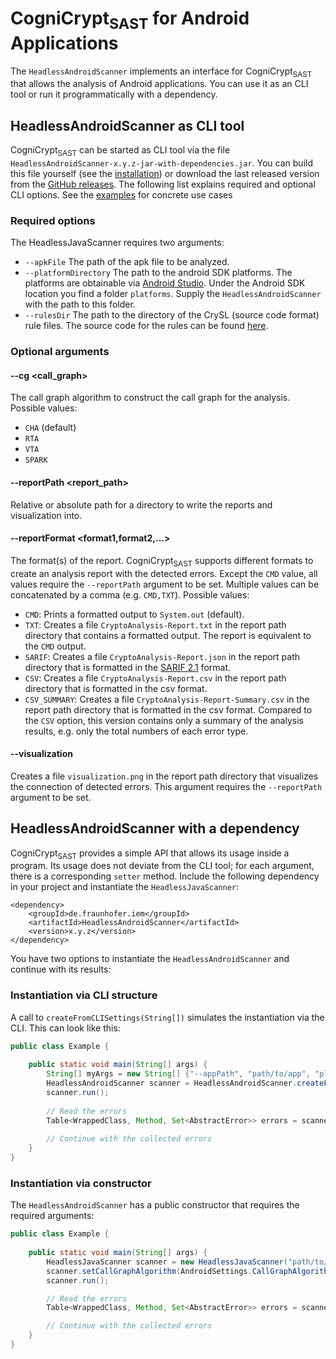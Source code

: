# CogniCrypt<sub>SAST</sub> for Android Applications

The `HeadlessAndroidScanner` implements an interface for CogniCrypt<sub>SAST</sub> that allows the analysis of Android applications. You can use it as an CLI tool or run it programmatically with a dependency.

## HeadlessAndroidScanner as CLI tool
CogniCrypt<sub>SAST</sub> can be started as CLI tool via the file `HeadlessAndroidScanner-x.y.z-jar-with-dependencies.jar`. You can build this file yourself (see the [installation](installation.md)) or download the last released version from the [GitHub releases](https://github.com/CROSSINGTUD/CryptoAnalysis/releases). The following list explains required and optional CLI options. See the [examples](examples.md) for concrete use cases

### Required options
The HeadlessJavaScanner requires two arguments:
- `--apkFile` The path of the apk file to be analyzed.
- `--platformDirectory` The path to the android SDK platforms. The platforms are obtainable via [Android Studio](https://developer.android.com/tools/releases/platforms?hl=de). Under the Android SDK location you find a folder `platforms`. Supply the `HeadlessAndroidScanner` with the path to this folder.
- `--rulesDir` The path to the directory of the CrySL (source code format) rule files. The source code for the rules can be found [here](https://github.com/CROSSINGTUD/Crypto-API-Rules).

### Optional arguments
#### --cg \<call_graph\>
The call graph algorithm to construct the call graph for the analysis. Possible values:
- `CHA` (default)
- `RTA`
- `VTA`
- `SPARK`

#### --reportPath \<report_path\>
Relative or absolute path for a directory to write the reports and visualization into.

#### --reportFormat \<format1,format2,...\>
The format(s) of the report. CogniCrypt<sub>SAST</sub> supports different formats to create an analysis report with the detected errors. Except the `CMD` value, all values require the `--reportPath` argument to be set. Multiple values can be concatenated by a comma (e.g. `CMD,TXT`). Possible values:
- `CMD`: Prints a formatted output to `System.out` (default).
- `TXT`: Creates a file `CryptoAnalysis-Report.txt` in the report path directory that contains a formatted output. The report is equivalent to the `CMD` output.
- `SARIF`: Creates a file `CryptoAnalysis-Report.json` in the report path directory that is formatted in the [SARIF 2.1](https://docs.oasis-open.org/sarif/sarif/v2.1.0/sarif-v2.1.0.html) format.
- `CSV`: Creates a file `CryptoAnalysis-Report.csv` in the report path directory that is formatted in the csv format.
- `CSV_SUMMARY`: Creates a file `CryptoAnalysis-Report-Summary.csv` in the report path directory that is formatted in the csv format. Compared to the `CSV` option, this version contains only a summary of the analysis results, e.g. only the total numbers of each error type.

#### --visualization
Creates a file `visualization.png` in the report path directory that visualizes the connection of detected errors. This argument requires the `--reportPath` argument to be set.

## HeadlessAndroidScanner with a dependency
CogniCrypt<sub>SAST</sub> provides a simple API that allows its usage inside a program. Its usage does not deviate from the CLI tool; for each argument, there is a corresponding `setter` method. Include the following dependency in your project and instantiate the `HeadlessJavaScanner`:

```pom
<dependency>
    <groupId>de.fraunhofer.iem</groupId>
    <artifactId>HeadlessAndroidScanner</artifactId>
    <version>x.y.z</version>
</dependency>
```

You have two options to instantiate the `HeadlessAndroidScanner` and continue with its results:

### Instantiation via CLI structure
A call to `createFromCLISettings(String[])` simulates the instantiation via the CLI. This can look like this:
```java
public class Example {
    
    public static void main(String[] args) {
        String[] myArgs = new String[] {"--appPath", "path/to/app", "platformDirectory", "path/to/platforms", "--rulesDir", "path/to/rules"};
        HeadlessAndroidScanner scanner = HeadlessAndroidScanner.createFromCLISettings(myArgs);
        scanner.run();
        
        // Read the errors
        Table<WrappedClass, Method, Set<AbstractError>> errors = scanner.getCollectedErrors();
        
        // Continue with the collected errors
    }
}

```

### Instantiation via constructor
The `HeadlessAndroidScanner` has a public constructor that requires the required arguments:
```java
public class Example {
    
    public static void main(String[] args) {
        HeadlessJavaScanner scanner = new HeadlessJavaScanner("path/to/app", "path/to/platforms", "path/to/rules");
        scanner.setCallGraphAlgorithm(AndroidSettings.CallGraphAlgorithm.SPARK);
        scanner.run();

        // Read the errors
        Table<WrappedClass, Method, Set<AbstractError>> errors = scanner.getCollectedErrors();

        // Continue with the collected errors
    }
}
```
